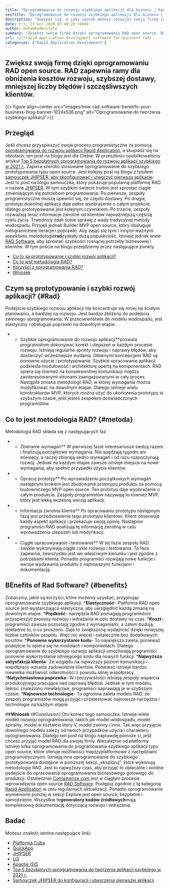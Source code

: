 ```yaml
---
title: "Oprogramowanie do rozwoju szybkiego aplikacji dla biznesu | Rad" 
seoTitle: "Oprogramowanie do rozwoju szybkiego aplikacji dla biznesu | Rad" 
description: "Dowiedz się, w jaki sposób możesz rozwijać swoją firmę za pomocą oprogramowania do szybkiego rozwoju aplikacji. W tym artykule będzie zrozumienie metodologii RAD open source." 
date: Fri, 23 Oct 2020 07:40:20 +0000
author: muhammadmustafa
summary: "Zwiększ swoją firmę dzięki oprogramowaniu RAD open source. RAD zapewnia ramy dla obniżenia kosztów rozwoju, szybszej dostawy, mniejszej liczby błędów i szczęśliwszych klientów." 
url: /pl/rapid-application-development-software-for-business-rad/
categories: ['Rapid Application Development']
---
```


## Zwiększ swoją firmę dzięki oprogramowaniu RAD open source. RAD zapewnia ramy dla obniżenia kosztów rozwoju, szybszej dostawy, mniejszej liczby błędów i szczęśliwszych klientów.

{{< figure align=center src="images/how-rad-software-benetifs-your-business-blog-banner-1024x536.png" alt="Oprogramowanie do tworzenia szybkiego aplikacji">}}


## Przegląd
Jeśli chcesz przyspieszyć swoje procesy programistyczne za pomocą [oprogramowania do rozwoju aplikacji Rapid Application][1], a skupiasz się na obrotach, ten post na blogu jest dla Ciebie. W przeszłości opublikowaliśmy artykuł [Top 5 bezpłatnych oprogramowania do rozwoju aplikacji szybkiego w 2021 r.][2]. Zapiera szeroko stosowane oprogramowanie do szybkiego prototypowania typu open source. Jest kolejny post na blogu z tytułem [samouczek JHIPSER, aby skonfigurować i utworzyć pierwszą aplikację][3]. Jest to post na blogu samouczka, który pokazuje popularną platformę RAD o nazwie [JHIPSER][4].
W tym szybkim świecie trudno jest sprostać ciągle zmieniającym się potrzebom programowania. Po pierwsze, zespoły programistyczne muszą upewnić się, że często dostawy. Po drugie, prototyp dowolnej aplikacji daje pełne wyobrażenie o całym projekcie, dlatego prototypowanie jest kolejnym czynnikiem. Po trzecie, zespoły rozważają teraz informacje zwrotne od klientów najważniejszą częścią cyklu życia. Trwodnicy zdali sobie sprawę z wady tradycyjnej metody wodospadu. Przyjęli jednak Builder MVP open source, który obsługuje nieograniczone iteracje i poprawki.
Aby zająć się tymi i innymi ważnymi aspektami, metodologie**rad**zyskały dużą popularność. Istnieje jednak wiele [RAD Software][1], aby sprostać szybkości rosnącej potrzeby biznesowej i klientów.
W tym poście na blogu przejdziemy przez następujące punkty.
  * [Co to są prototypowanie i szybki rozwój aplikacji?][5]
  * [Co to jest metodologia RAD?][6]
  * [Korzyści z oprogramowania RAD?][7]
  * [Wniosek][8]

## Czym są prototypowanie i szybki rozwój aplikacji?   {#Rad}
Podejście szybkiego rozwoju aplikacji nie koncentruje się mniej na ścisłym planowaniu, a bardziej na rozwoju. Jest bardzo zbliżony do podejścia zwinnego oprogramowania. W przeciwieństwie do modelu wodospadu, jest elastyczny i obsługuje poprawki na dowolnym etapie.
* * Szybkie oprogramowanie do rozwoju aplikacji**pozwala programistom dokonywać korekt i ulepszeń w każdym procesie rozwoju. Istnieją regularne sprinty rozwoju i naprawy błędów, aby dostarczyć wcześniejsze wydania.
Głównymi koncepcjami RAD są ponowne użycie i prototypowanie. Szybkie opracowanie aplikacji podkreśla modułowość i architekturę opartą na komponentach. RAD opiera się również na konsekwentnej komunikacji między zainteresowanymi stronami zaangażowanymi w cały proces. Nastąpiła zmiana metodologii RAD, w której wymagania można modyfikować na dowolnym etapie. Dlatego istnieje wielu konstruktorów MVP, których można użyć do ukończenia prototypu w szybszym czasie, jeśli jesteś zespołem doświadczonych programistów.

## Co to jest metodologia RAD?   {#metoda}
Metodologia RAD składa się z następujących faz.
* * Zbieranie wymagań**
W pierwszej fazie interesariusze siedzą razem i finalizują początkowe wymagania. Nie spędzają tygodni ani miesięcy, a raczej zbierają sedno wymagań i od razu rozpoczynają rozwój. Jednak na każdym etapie zawsze istnieje miejsce na nowe wymagania, aby spełnić przypadki użycia klientów.
* * Opracuj prototyp**
Po wprowadzeniu początkowych wymagań następnym krokiem jest zbudowanie prototypu produktu za pomocą budowniczego MVP open source. Ten prototyp daje wyobrażenie o całym produkcie. Zespoły programistów nazywają to również MVP, który jest lekką wczesną wersją aplikacji.
* * Informacja zwrotna klienta**
Po opracowaniu prototypu następnym fazą jest przedstawienie tego prototypu klientowi. Klient obserwuje każdy aspekt aplikacji i przekazuje swoją opinię. Następnie programiści RAD analizują tę informację zwrotną w celu wprowadzenia ulepszeń lub modyfikacji.
* * Ciągłe opracowywanie i testowanie**
W tej fazie zespoły RAD zwykle wykonywają ciągłe cykle rozwoju i testowania. Ta faza zapewnia, że ​​wszystko jest we właściwym kierunku i jest zgodne z potrzebami klienta. Ponadto programiści rozwijają nowe funkcje i wersje wydawania produktu z najnowszymi funkcjami i dokumentacją.

## B**Enefits of Rad Software?** {#benefits}
Zobaczmy, jakie są korzyści, które możemy uzyskać, przyjmując oprogramowanie szybkiego aplikacji.
***Elastyczność**- Platforma RAD open source jest wystarczająco elastyczna, aby uwzględnić każdą zmianę na dowolnym etapie.
***Prędkość**- narzędzia RAD pomagają programistom przyspieszyć procesy rozwoju i wdrażania w celu dostawy na czas.
***Koszt**- programiści zawsze pozostają zgodne z wymaganiami, a zatem budują dokładnie to, o co proszono. Daje to zwiększoną wydajność dzięki mniejszej liczbie członków zespołu. Więc nic więcej i ostatecznie bez dodatkowych kosztów.
***Ponowne wykorzystanie kodu**- To największa zaleta, ponieważ podejście to opiera się na modułach i komponentach. Dlatego oprogramowanie do szybkiego rozwoju aplikacji umożliwiają programiści ponowne wykorzystanie istniejącego kodu dla nowych funkcji.
***Najwyższa satysfakcja klienta**- Ze względu na najwyższy poziom komunikacji i współpracy wzrasta zadowolenie klientów. Ponieważ istnieje bardzo niewielka możliwość odwrotności z powodu silnej współpracy.
***Natychmiastowa poprawka**- W rzeczywistości istnieją zespoły wsparcia produkcyjnego pracujące nad naprawą błędów. Jednak w tym modelu, ilekroć znaleziono niewłaściwe, programiści naprawiają je w szybszym czasie.
***Najnowsze technologie**- To ogromna zaleta modelu RAD, że zespoły programistów mogą przyjąć i przetestować najnowsze narzędzia i technologie na każdym etapie.

##**Wniosek** {#Conclusion}
Oto koniec tego samouczka. Istnieje wiele modeli rozwoju oprogramowania, takich jak model wodospadu, model spiralny, model w kształcie litery V, model zwinny i inne. Tak więc przyjęcie dowolnego modelu zależy od twoich przypadków użycia i charakteru oprogramowania. Dlatego ten post na blogu naprawdę pomoże ci, jeśli chcesz przyjąć model RAD dla swojej firmy. Niezależnie od platformy istnieje kilka oprogramowania do programowania szybkiego aplikacji typu open source, które oferuje możliwości międzyplatformowe z narzędziami programistycznymi. Istnieją inne oprogramowanie do szybkiego prototypowania dostępne w poniższej sekcji „eksploruj”, które wykonują metodologie RAD. Jest to najwyższy czas, aby przyjąć to opłacalne i solidne podejście do opracowania oprogramowania biznesowego gotowego do produkcji.
Ostatecznie [Containerize.com][9] jest w ciągłym procesie wprowadzania open source [RAD Software][1]. Postępuj zgodnie z tą kategorią [Rapid Application][1] w celu regularnych aktualizacji. Ponadto oprogramowanie wymienione poniżej w sekcji Explore jest open source, bezpłatne i samodzielne. Wszystkie te**generatory kodów źródłowych**mają kompleksową dokumentację dotyczącą rozwoju i wdrażania.

## Badać
Możesz znaleźć istotne następujące linki:
  * [Platforma Cuba][10]
  * [QuickApp][11]
  * [JHIPSER][4]
  * [Li3][12]
  * [Apache ISIS][13]
  * [Top 5 bezpłatnych oprogramowania do tworzenia aplikacji szybkiego w 2021 r.][2]
  * [Samouczek JHIPSER do konfiguracji i utworzenia pierwszej aplikacji][3]

  
[1]: https://products.containerize.com/rad
[2]: https://blog.containerize.com/rapid-application-development/top-5-free-rapid-application-development-software-in-2021/
[3]: https://blog.containerize.com/2020/10/28/jhipster-tutorial-to-setup-and-create-the-first-application/
[4]: https://products.containerize.com/rad/jhipster
[5]: #rad
[6]: #method
[7]: #benefits
[8]: #conclusion
[9]: https://www.containerize.com/
[10]: https://products.containerize.com/rad/cuba
[11]: https://products.containerize.com/rad/quickapp
[12]: https://products.containerize.com/rad/li3
[13]: https://products.containerize.com/rad/apache-isis
